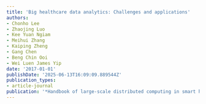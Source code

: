 ```yaml
---
title: 'Big healthcare data analytics: Challenges and applications'
authors:
- Chonho Lee
- Zhaojing Luo
- Kee Yuan Ngiam
- Meihui Zhang
- Kaiping Zheng
- Gang Chen
- Beng Chin Ooi
- Wei Luen James Yip
date: '2017-01-01'
publishDate: '2025-06-13T16:09:09.889544Z'
publication_types:
- article-journal
publication: '*Handbook of large-scale distributed computing in smart healthcare*'
---
```

